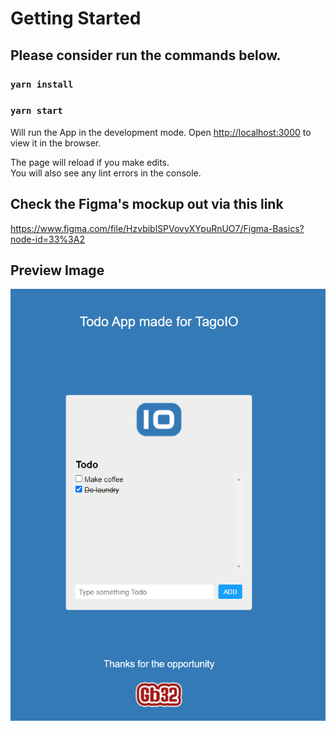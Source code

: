 # Getting Started 

## Please consider run the commands below.

### `yarn install`

### `yarn start`

Will run the App in the development mode.
Open [http://localhost:3000](http://localhost:3000) to view it in the browser.

The page will reload if you make edits.\
You will also see any lint errors in the console.

## Check the Figma's mockup out via this link
https://www.figma.com/file/HzvbiblSPVovyXYpuRnUO7/Figma-Basics?node-id=33%3A2

## Preview Image

![Prev](./src/images/todo.png)
